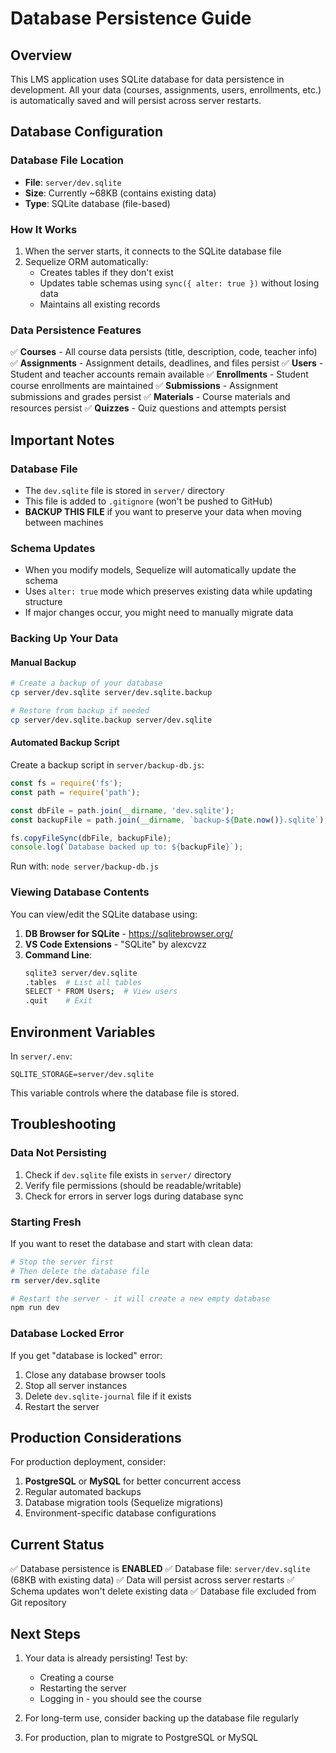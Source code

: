 # Database Persistence Guide

## Overview
This LMS application uses SQLite database for data persistence in development. All your data (courses, assignments, users, enrollments, etc.) is automatically saved and will persist across server restarts.

## Database Configuration

### Database File Location
- **File**: `server/dev.sqlite`
- **Size**: Currently ~68KB (contains existing data)
- **Type**: SQLite database (file-based)

### How It Works
1. When the server starts, it connects to the SQLite database file
2. Sequelize ORM automatically:
   - Creates tables if they don't exist
   - Updates table schemas using `sync({ alter: true })` without losing data
   - Maintains all existing records

### Data Persistence Features
✅ **Courses** - All course data persists (title, description, code, teacher info)
✅ **Assignments** - Assignment details, deadlines, and files persist
✅ **Users** - Student and teacher accounts remain available
✅ **Enrollments** - Student course enrollments are maintained
✅ **Submissions** - Assignment submissions and grades persist
✅ **Materials** - Course materials and resources persist
✅ **Quizzes** - Quiz questions and attempts persist

## Important Notes

### Database File
- The `dev.sqlite` file is stored in `server/` directory
- This file is added to `.gitignore` (won't be pushed to GitHub)
- **BACKUP THIS FILE** if you want to preserve your data when moving between machines

### Schema Updates
- When you modify models, Sequelize will automatically update the schema
- Uses `alter: true` mode which preserves existing data while updating structure
- If major changes occur, you might need to manually migrate data

### Backing Up Your Data

#### Manual Backup
```bash
# Create a backup of your database
cp server/dev.sqlite server/dev.sqlite.backup

# Restore from backup if needed
cp server/dev.sqlite.backup server/dev.sqlite
```

#### Automated Backup Script
Create a backup script in `server/backup-db.js`:
```javascript
const fs = require('fs');
const path = require('path');

const dbFile = path.join(__dirname, 'dev.sqlite');
const backupFile = path.join(__dirname, `backup-${Date.now()}.sqlite`);

fs.copyFileSync(dbFile, backupFile);
console.log(`Database backed up to: ${backupFile}`);
```

Run with: `node server/backup-db.js`

### Viewing Database Contents

You can view/edit the SQLite database using:
1. **DB Browser for SQLite** - https://sqlitebrowser.org/
2. **VS Code Extensions** - "SQLite" by alexcvzz
3. **Command Line**:
   ```bash
   sqlite3 server/dev.sqlite
   .tables  # List all tables
   SELECT * FROM Users;  # View users
   .quit    # Exit
   ```

## Environment Variables

In `server/.env`:
```env
SQLITE_STORAGE=server/dev.sqlite
```

This variable controls where the database file is stored.

## Troubleshooting

### Data Not Persisting
1. Check if `dev.sqlite` file exists in `server/` directory
2. Verify file permissions (should be readable/writable)
3. Check for errors in server logs during database sync

### Starting Fresh
If you want to reset the database and start with clean data:
```bash
# Stop the server first
# Then delete the database file
rm server/dev.sqlite

# Restart the server - it will create a new empty database
npm run dev
```

### Database Locked Error
If you get "database is locked" error:
1. Close any database browser tools
2. Stop all server instances
3. Delete `dev.sqlite-journal` file if it exists
4. Restart the server

## Production Considerations

For production deployment, consider:
1. **PostgreSQL** or **MySQL** for better concurrent access
2. Regular automated backups
3. Database migration tools (Sequelize migrations)
4. Environment-specific database configurations

## Current Status

✅ Database persistence is **ENABLED**
✅ Database file: `server/dev.sqlite` (68KB with existing data)
✅ Data will persist across server restarts
✅ Schema updates won't delete existing data
✅ Database file excluded from Git repository

## Next Steps

1. Your data is already persisting! Test by:
   - Creating a course
   - Restarting the server
   - Logging in - you should see the course

2. For long-term use, consider backing up the database file regularly

3. For production, plan to migrate to PostgreSQL or MySQL
